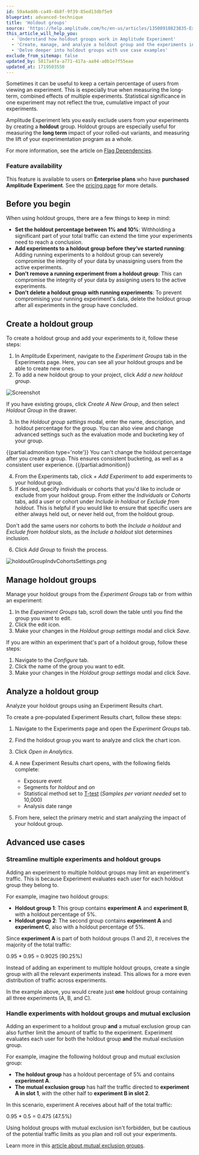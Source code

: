 ```yaml
---
id: 59a4add6-ca49-4b8f-9f39-85ed13dbf5e9
blueprint: advanced-technique
title: 'Holdout groups'
source: 'https://help.amplitude.com/hc/en-us/articles/13508918823835-Exclude-users-from-your-experiments-with-holdout-groups'
this_article_will_help_you:
  - 'Understand how holdout groups work in Amplitude Experiment'
  - 'Create, manage, and analyze a holdout group and the experiments in it'
  - 'Delve deeper into holdout groups with use case examples'
exclude_from_sitemap: false
updated_by: 5817a4fa-a771-417a-aa94-a0b1e7f55eae
updated_at: 1719503550
---
```

Sometimes it can be useful to keep a certain percentage of users from viewing an experiment. This is especially true when measuring the long-term, combined effects of multiple experiments. Statistical significance in one experiment may not reflect the true, cumulative impact of your experiments.

Amplitude Experiment lets you easily exclude users from your experiments by creating a **holdout** group. Holdout groups are especially useful for measuring the **long term** impact of your rolled-out variants, and measuring the lift of your experimentation program as a whole.

For more information, see the article on [Flag Dependencies](/docs/feature-experiment/under-the-hood/flag-dependencies#holdout-groups).

### Feature availability

This feature is available to users on **Enterprise plans** who have **purchased Amplitude Experiment**. See the [pricing page](https://amplitude.com/pricing) for more details.

## Before you begin

When using holdout groups, there are a few things to keep in mind:

* **Set the holdout percentage between 1% and 10%**: Withholding a significant part of your total traffic can extend the time your experiments need to reach a conclusion.
* **Add experiments to a holdout group before they’ve started running**: Adding running experiments to a holdout group can severely compromise the integrity of your data by unassigning users from the active experiments.
* **Don’t remove a running experiment from a holdout group**: This can compromise the integrity of your data by assigning users to the active experiments.
* **Don’t delete a holdout group with running experiments**: To prevent compromising your running experiment's data, delete the holdout group after all experiments in the group have concluded.

## Create a holdout group

To create a holdout group and add your experiments to it, follow these steps:

1. In Amplitude Experiment, navigate to the *Experiment Groups* tab in the Experiments page. Here, you can see all your holdout groups and be able to create new ones.
2. To add a new holdout group to your project, click *Add a new holdout group*.

![Screenshot](/docs/output/img/advanced-techniques/screenshot.png)

If you have existing groups, click *Create A New Group*, and then select *Holdout Group* in the drawer.

3. In the *Holdout group settings* modal, enter the name, description, and holdout percentage for the group. You can also view and change advanced settings such as the evaluation mode and bucketing key of your group.

  {{partial:admonition type='note'}}
  You can't change the holdout percentage after you create a group. This ensures consistent bucketing, as well as a consistent user experience.
  {{/partial:admonition}}

4. From the Experiments tab, click *+ Add Experiment* to add experiments to your holdout group.
5. If desired, specify individuals or cohorts that you'd like to include or exclude from your holdout group. From either the *Individuals* or *Cohorts* tabs, add a user or cohort under *Include in holdout* or *Exclude from holdout*. This is helpful if you would like to ensure that specific users are either always held out, or never held out, from the holdout group.  
  
Don't add the same users nor cohorts to both the *Include a holdout* and *Exclude from holdout* slots, as the *Include a holdout* slot determines inclusion.

6. Click *Add Group* to finish the process.

![holdoutGroupIndvCohortsSettings.png](/docs/output/img/advanced-techniques/holdoutgroupindvcohortssettings-png.png)

## Manage holdout groups

Manage your holdout groups from the *Experiment Groups* tab or from within an experiment:

1. In the *Experiment Groups* tab, scroll down the table until you find the group you want to edit.
2. Click the edit icon.
3. Make your changes in the *Holdout group settings* modal and click *Save*.

If you are within an experiment that's part of a holdout group, follow these steps: 

1. Navigate to the *Configure* tab.
2. Click the name of the group you want to edit.
3. Make your changes in the *Holdout group settings* modal and click *Save*.

## Analyze a holdout group

Analyze your holdout groups using an Experiment Results chart.

To create a pre-populated Experiment Results chart, follow these steps: 

1. Navigate to the Experiments page and open the *Experiment Groups* tab.
2. Find the holdout group you want to analyze and click the chart icon.
3. Click *Open in Analytics*.
4. A new Experiment Results chart opens, with the following fields complete:

   * Exposure event
   * Segments for *holdout* and *on*
   * Statistical method set to [T-test](/docs/feature-experiment/experiment-theory/analyze-with-t-test) (*Samples per variant needed* set to 10,000)
   * Analysis date range

5. From here, select the primary metric and start analyzing the impact of your holdout group.

## Advanced use cases

### Streamline multiple experiments and holdout groups

Adding an experiment to multiple holdout groups may limit an experiment's traffic. This is because Experiment evaluates each user for each holdout group they belong to.

For example, imagine two holdout groups:

* **Holdout group 1**: This group contains **experiment A** and **experiment B**, with a holdout percentage of 5%.
* **Holdout group 2**: The second group contains **experiment A** and **experiment C**, also with a holdout percentage of 5%.

Since **experiment A** is part of both holdout groups (1 and 2), it receives the majority of the total traffic:

0.95 * 0.95 = 0.9025 (90.25%)

Instead of adding an experiment to multiple holdout groups, create a single group with all the relevant experiments instead. This allows for a more even distribution of traffic across experiments. 

In the example above, you would create just **one** holdout group containing all three experiments (A, B, and C).

### Handle experiments with holdout groups and mutual exclusion

Adding an experiment to a holdout group **and** a mutual exclusion group can also further limit the amount of traffic to the experiment. Experiment evaluates each user for both the holdout group **and** the mutual exclusion group.

For example, imagine the following holdout group and mutual exclusion group: 

* **The holdout group** has a holdout percentage of 5% and contains **experiment A**.
* **The mutual exclusion group** has half the traffic directed to **experiment A in slot 1**, with the other half  to **experiment B in slot 2**.

In this scenario, experiment A receives about half of the total traffic:

0.95 * 0.5 = 0.475 (47.5%)

Using holdout groups with mutual exclusion isn't forbidden, but be cautious of the potential traffic limits as you plan and roll out your experiments.

Learn more in this [article about mutual exclusion groups](/docs/feature-experiment/advanced-techniques/mutually-exclusive-experiments).